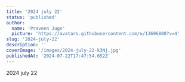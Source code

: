 ```yaml
---
title: '2024 july 22'
status: 'published'
author:
  name: 'Praveen Juge'
  picture: 'https://avatars.githubusercontent.com/u/13696888?v=4'
slug: '2024-july-22'
description: ''
coverImage: '/images/2024-july-22-k3Nj.jpg'
publishedAt: '2024-07-22T17:47:54.652Z'
---
```


2024 july 22